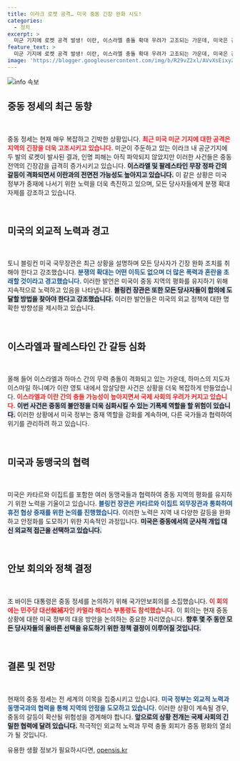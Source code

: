```yaml
---
title: 이라크 로켓 공격… 미국 중동 긴장 완화 시도!
categories:
  - 정치
excerpt: >
  미군 기지에 로켓 공격 발생! 이란, 이스라엘 충돌 확대 우려가 고조되는 가운데, 미국은 긴장 완화에 총력을 기울이고 있습니다. 블링컨 장관의 경고와 함께 중동의 불안정성이 더욱 깊어질지 주목됩니다.
feature_text: >
  미군 기지에 로켓 공격 발생! 이란, 이스라엘 충돌 확대 우려가 고조되는 가운데, 미국은 긴장 완화에 총력을 기울이고 있습니다. 블링컨 장관의 경고와 함께 중동의 불안정성이 더욱 깊어질지 주목됩니다.
image: 'https://blogger.googleusercontent.com/img/b/R29vZ2xl/AVvXsEixyZcFfHzMRdzZMjFBmAUKJYCLCGyLL1o632UiGVXcaFdKo_bkvkuCioo0uUKlGfBVcT3P84aROyZIXSBEx3Aw5nCQ3pTgDom1WDC4m8eifvWiAmWEEVb4x6G_l8C0QH225ldMjyaFvpxGEBGNO37VmDTDMHGhJPq73UglMfDca1-0aw/s1600/blogspot.png'
---
```


<p><img src="https://blogger.googleusercontent.com/img/b/R29vZ2xl/AVvXsEixyZcFfHzMRdzZMjFBmAUKJYCLCGyLL1o632UiGVXcaFdKo_bkvkuCioo0uUKlGfBVcT3P84aROyZIXSBEx3Aw5nCQ3pTgDom1WDC4m8eifvWiAmWEEVb4x6G_l8C0QH225ldMjyaFvpxGEBGNO37VmDTDMHGhJPq73UglMfDca1-0aw/s1600/blogspot.png" alt="info 속보" /></p>

<h2 data-ke-size="size26">중동 정세의 최근 동향</h2>

<p data-ke-size="size16">&nbsp;</p>

<p>중동 정세는 현재 매우 복잡하고 긴박한 상황입니다. <b><span style="color: #ee2323;">최근 미국 미군 기지에 대한 공격은 지역의 긴장을 더욱 고조시키고 있습니다.</span></b> 미군이 주둔하고 있는 이라크 내 공군기지에 두 발의 로켓이 발사된 결과, 인명 피해는 아직 파악되지 않았지만 이러한 사건들은 중동 전역의 긴장감을 급격히 증가시키고 있습니다. <b><span style="background-color: #21538527;">이스라엘 및 팔레스타인 무장 정파 간의 갈등이 격화되면서 이란과의 전면전 가능성도 높아지고 있습니다.</span></b> 이 같은 상황은 미국 정부가 중재에 나서기 위한 노력을 더욱 촉진하고 있으며, 모든 당사자들에게 분쟁 확대 자제를 강조하고 있습니다.</p>

<p data-ke-size="size16">&nbsp;</p>

<h2 data-ke-size="size26">미국의 외교적 노력과 경고</h2>

<p data-ke-size="size16">&nbsp;</p>

<p>토니 블링컨 미국 국무장관은 최근 상황을 설명하며 모든 당사자가 긴장 완화 조치를 취해야 한다고 강조했습니다. <b><span style="color: #1a5490;">분쟁의 확대는 어떤 이득도 없으며 더 많은 폭력과 혼란을 초래할 것이라고 경고했습니다.</span></b> 이러한 발언은 미국이 중동 지역의 평화를 유지하기 위해 지속적으로 노력하고 있음을 나타냅니다. <b><span style="background-color: #21538527;">블링컨 장관은 또한 모든 당사자들이 합의에 도달할 방법을 찾아야 한다고 강조했습니다.</span></b> 이러한 발언들은 미국의 외교 정책에 대한 명확한 방향성을 제시하고 있습니다.</p>

<p data-ke-size="size16">&nbsp;</p>

<h2 data-ke-size="size26">이스라엘과 팔레스타인 간 갈등 심화</h2>

<p data-ke-size="size16">&nbsp;</p>

<p>올해 들어 이스라엘과 하마스 간의 무력 충돌이 격화되고 있는 가운데, 하마스의 지도자 이스마일 하니예가 이란 영토 내에서 암살당한 사건은 상황을 더욱 복잡하게 만들었습니다. <b><span style="color: #ee2323;">이스라엘과 이란 간의 충돌 가능성이 높아지면서 국제 사회의 우려가 커지고 있습니다.</span></b> <b><span style="background-color: #21538527;">이번 사건은 중동의 불안정을 더욱 심화시킬 수 있는 기폭제 역할을 할 위험이 있습니다.</span></b> 이러한 상황에서 미국 정부는 중재 역할을 강화를 계속하며, 다른 국가들과 협력하여 위기를 관리하려 하고 있습니다.</p>

<p data-ke-size="size16">&nbsp;</p>

<h2 data-ke-size="size26">미국과 동맹국의 협력</h2>

<p data-ke-size="size16">&nbsp;</p>

<p>미국은 카타르와 이집트를 포함한 여러 동맹국들과 협력하여 중동 지역의 평화를 유지하기 위한 노력을 기울이고 있습니다. <b><span style="color: #1a5490;">블링컨 장관은 카타르와 이집트 외무장관과 통화하여 휴전 협상 중재를 위한 논의를 진행했습니다.</span></b> 이러한 노력은 지역 내 다양한 갈등을 완화하고 안정화를 도모하기 위한 지속적인 과정입니다. <b><span style="background-color: #21538527;">미국은 중동에서의 군사적 개입 대신 외교적 접근을 선택하고 있습니다.</span></b></p>

<p data-ke-size="size16">&nbsp;</p>

<h2 data-ke-size="size26">안보 회의와 정책 결정</h2>

<p data-ke-size="size16">&nbsp;</p>

<p>조 바이든 대통령은 중동 정세를 논의하기 위해 국가안보회의를 소집했습니다. <b><span style="color: #ee2323;">이 회의에는 민주당 대선候補자인 카멀라 해리스 부통령도 참석했습니다.</span></b> 이 회의는 현재 중동 상황에 대한 미국 정부의 대응 방안을 논의하는 중요한 자리였습니다. <b><span style="background-color: #21538527;">향후 몇 주 동안 모든 당사자들의 올바른 선택을 유도하기 위한 정책 결정이 이루어질 것입니다.</span></b></p>

<p data-ke-size="size16">&nbsp;</p>

<h2 data-ke-size="size26">결론 및 전망</h2>

<p data-ke-size="size16">&nbsp;</p>

<p>현재의 중동 정세는 전 세계의 이목을 집중시키고 있습니다. <b><span style="color: #1a5490;">미국 정부는 외교적 노력과 동맹국과의 협력을 통해 지역의 안정을 도모하고 있습니다.</span></b> 이러한 상황이 계속될 경우, 중동의 갈등이 확산될 위험성을 경계해야 합니다. <b><span style="background-color: #21538527;">앞으로의 상황 전개는 국제 사회의 긴밀한 협력에 달려 있습니다.</span></b> 적극적인 외교적 노력과 무력 충돌 회피가 중동 평화의 열쇠가 될 것입니다.</p>
유용한 생활 정보가 필요하시다면, <a href="https://opensis.kr" rel="dofollow">opensis.kr</a>


